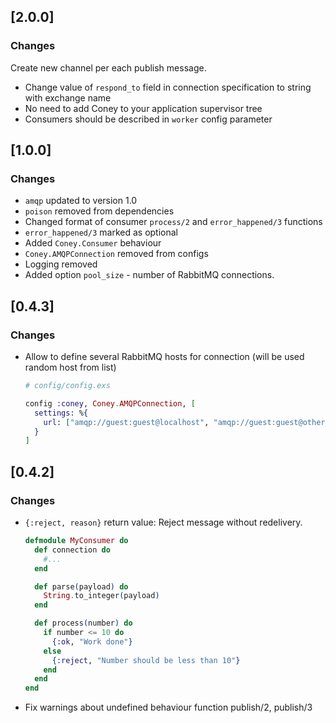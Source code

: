## [2.0.0]

### Changes

Create new channel per each publish message.

- Change value of `respond_to` field in connection specification to string with exchange name
- No need to add Coney to your application supervisor tree
- Consumers should be described in `worker` config parameter

## [1.0.0]

### Changes

- `amqp` updated to version 1.0
- `poison` removed from dependencies
- Changed format of consumer `process/2` and `error_happened/3` functions
- `error_happened/3` marked as optional
- Added `Coney.Consumer` behaviour
- `Coney.AMQPConnection` removed from configs
- Logging removed
- Added option `pool_size` - number of RabbitMQ connections.

## [0.4.3]

### Changes

- Allow to define several RabbitMQ hosts for connection (will be used random host from list)

  ```elixir
  # config/config.exs

  config :coney, Coney.AMQPConnection, [
    settings: %{
      url: ["amqp://guest:guest@localhost", "amqp://guest:guest@other_host"]
    }
  ]
  ```
## [0.4.2]

### Changes

- `{:reject, reason}` return value:
  Reject message without redelivery.

  ```elixir
  defmodule MyConsumer do
    def connection do
      #...
    end

    def parse(payload) do
      String.to_integer(payload)
    end

    def process(number) do
      if number <= 10 do
        {:ok, "Work done"}
      else
        {:reject, "Number should be less than 10"}
      end
    end
  end
  ```
- Fix warnings about undefined behaviour function publish/2, publish/3
